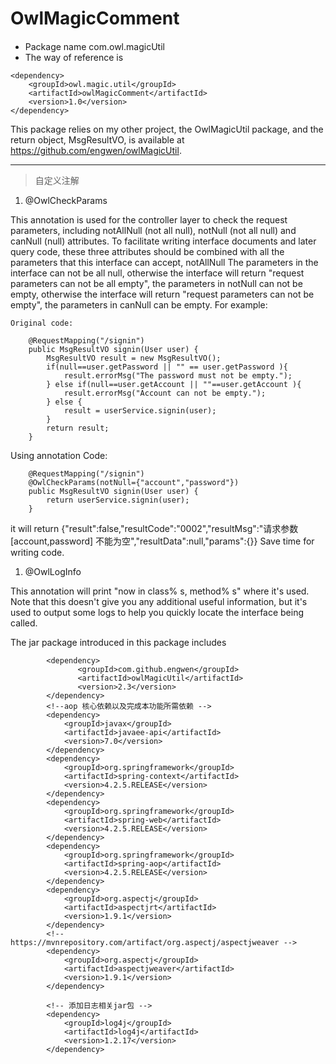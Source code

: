 # OwlMagicComment
 
#### 

* Package name
com.owl.magicUtil
* The way of reference is
```
<dependency>
    <groupId>owl.magic.util</groupId>
    <artifactId>owlMagicComment</artifactId>
    <version>1.0</version>
</dependency>
```
This package relies on my other project, the OwlMagicUtil package, and the return object, MsgResultVO, is available at https://github.com/engwen/owlMagicUtil.

-------
> 自定义注解

1. @OwlCheckParams

  This annotation is used for the controller layer to check the request parameters, including notAllNull (not all null), notNull (not all null) and canNull (null) attributes. To facilitate writing interface documents and later query code, these three attributes should be combined with all the parameters that this interface can accept, notAllNull The parameters in the interface can not be all null, otherwise the interface will return "request parameters can not be all empty", the parameters in notNull can not be empty, otherwise the interface will return "request parameters can not be empty", the parameters in canNull can be empty.
     For example:

    Original code:
            
        @RequestMapping("/signin")
        public MsgResultVO signin(User user) {
            MsgResultVO result = new MsgResultVO();
            if(null==user.getPassword || "" == user.getPassword ){
                result.errorMsg("The password must not be empty.");
            } else if(null==user.getAccount || ""==user.getAccount ){
                result.errorMsg("Account can not be empty.");
            } else {
                result = userService.signin(user);
            }
            return result;
        }

   Using annotation Code:

        @RequestMapping("/signin")
        @OwlCheckParams(notNull={"account","password"})
        public MsgResultVO signin(User user) {
            return userService.signin(user);
        }

   it will return {"result":false,"resultCode":"0002","resultMsg":"请求参数 [account,password] 不能为空","resultData":null,"params":{}}
    Save time for writing code.
    
1. @OwlLogInfo
    
This annotation will print "now in class% s, method% s" where it's used. Note that this doesn't give you any additional useful information, but it's used to output some logs to help you quickly locate the interface being called.
           
The jar package introduced in this package includes
 
```
        <dependency>
               <groupId>com.github.engwen</groupId>
               <artifactId>owlMagicUtil</artifactId>
               <version>2.3</version>
        </dependency>
        <!--aop 核心依赖以及完成本功能所需依赖 -->
        <dependency>
            <groupId>javax</groupId>
            <artifactId>javaee-api</artifactId>
            <version>7.0</version>
        </dependency>
        <dependency>
            <groupId>org.springframework</groupId>
            <artifactId>spring-context</artifactId>
            <version>4.2.5.RELEASE</version>
        </dependency>
        <dependency>
            <groupId>org.springframework</groupId>
            <artifactId>spring-web</artifactId>
            <version>4.2.5.RELEASE</version>
        </dependency>
        <dependency>
            <groupId>org.springframework</groupId>
            <artifactId>spring-aop</artifactId>
            <version>4.2.5.RELEASE</version>
        </dependency>
        <dependency>
            <groupId>org.aspectj</groupId>
            <artifactId>aspectjrt</artifactId>
            <version>1.9.1</version>
        </dependency>
        <!-- https://mvnrepository.com/artifact/org.aspectj/aspectjweaver -->
        <dependency>
            <groupId>org.aspectj</groupId>
            <artifactId>aspectjweaver</artifactId>
            <version>1.9.1</version>
        </dependency>

        <!-- 添加日志相关jar包 -->
        <dependency>
            <groupId>log4j</groupId>
            <artifactId>log4j</artifactId>
            <version>1.2.17</version>
        </dependency>
```